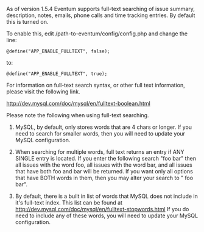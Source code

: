 As of version 1.5.4 Eventum supports full-text searching of issue summary, description, notes, emails, phone calls and time tracking entries. By default this is turned on.

To enable this, edit /path-to-eventum/config/config.php and change the line:

`@define("APP_ENABLE_FULLTEXT", false);`

to:

`@define("APP_ENABLE_FULLTEXT", true);`

For information on full-text search syntax, or other full text information, please visit the following link.

<http://dev.mysql.com/doc/mysql/en/fulltext-boolean.html>

Please note the following when using full-text searching.

1. MySQL, by default, only stores words that are 4 chars or longer. If you need to search for smaller words, then you will need to update your MySQL configuration.

2. When searching for multiple words, full text returns an entry if ANY SINGLE entry is located. If you enter the following search "foo bar" then all issues with the word foo, all issues with the word bar, and all issues that have both foo and bar will be returned. If you want only all options that have BOTH words in them, then you may alter your search to " foo bar".

3. By default, there is a built in list of words that MySQL does not include in it's full-text index. This list can be found at <http://dev.mysql.com/doc/mysql/en/fulltext-stopwords.html> If you do need to include any of these words, you will need to update your MySQL configuration.